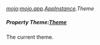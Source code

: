 _[mojo](../../modules/mojo/mojo-module.md):[mojo.app](../../modules/mojo/mojo-app.md).[AppInstance](../../modules/mojo/mojo-app-appinstance.md).Theme_
##### Property Theme:[Theme](../../modules/mojo/mojo-app-theme.md)
The current theme.
